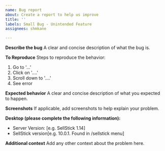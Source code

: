 ```yaml
---
name: Bug report
about: Create a report to help us improve
title: ''
labels: Small Bug - Unintended Feature
assignees: shmkane

---
```


**Describe the bug**
A clear and concise description of what the bug is.

**To Reproduce**
Steps to reproduce the behavior:
1. Go to '...'
2. Click on '....'
3. Scroll down to '....'
4. See error

**Expected behavior**
A clear and concise description of what you expected to happen.

**Screenshots**
If applicable, add screenshots to help explain your problem.

**Desktop (please complete the following information):**
 - Server Version: [e.g. SellStick 1.14]
 - SellStick version[e.g. 10.0.1. Found in /sellstick menu]


**Additional context**
Add any other context about the problem here.
